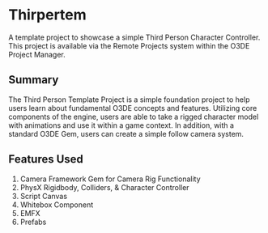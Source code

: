 # Thirpertem

A template project to showcase a simple Third Person Character Controller. This project is available via the Remote Projects system within the O3DE Project Manager.

## Summary

The Third Person Template Project is a simple foundation project to help users learn about fundamental O3DE concepts and features. Utilizing core components of the engine, users are able to take a rigged character model with animations and use it within a game context. In addition, with a standard O3DE Gem, users can create a simple follow camera system.

## Features Used

1. Camera Framework Gem for Camera Rig Functionality
2. PhysX Rigidbody, Colliders, & Character Controller
4. Script Canvas
5. Whitebox Component
6. EMFX
7. Prefabs
